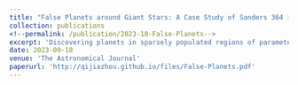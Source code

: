 ```yaml
---
title: "False Planets around Giant Stars: A Case Study of Sanders 364 in M67"
collection: publications
<!--permalink: /publication/2023-10-False-Planets-->
excerpt: 'Discovering planets in sparsely populated regions of parameter space is crucial to improving our understanding of planetary formation and evolution. One such region is the subset of planets that orbit giant, evolved stars. However, some evolved stars are known to exhibit quasi-periodic radial velocity (RV) signals, which can masquerade as signals from planetary companions. Using the K giant star Sanders 364 as a case study, we investigate the nature of long-period non-planetary RV signals.'
date: 2023-09-18
venue: 'The Astronomical Journal'
paperurl: 'http://qijiazhou.github.io/files/False-Planets.pdf'
---
```

<!--Discovering planets in sparsely populated regions of parameter space is crucial to improving our understanding of planetary formation and evolution. One such region is the subset of planets that orbit giant, evolved stars. However, some evolved stars are known to exhibit quasi-periodic radial velocity (RV) signals, which can masquerade as signals from planetary companions. A paper by Brucalassi et al. (2017) reports the discovery of a giant planet with a period of 121 days orbiting Sanders 364. From our analysis of a large set of independent RVs, we find no convincing evidence for the reported giant planet. In this paper, we discuss possible explanations for the discrepancies between our findings and Brucalassi et al. (2017), potential sources of long-period non-planetary RV signals, and recommendations for future study of planets orbiting evolved stars.-->
<!--The contents above will be part of a list of publications, if the user clicks the link for the publication than the contents of section will be rendered as a full page, allowing you to provide more information about the paper for the reader. When publications are displayed as a single page, the contents of the above "citation" field will automatically be included below this section in a smaller font.-->
